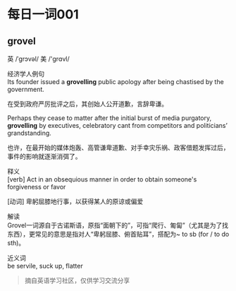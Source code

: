 <!--<audio id="my-audio-stream" controlsList="nodownload fullscreen" oncontextmenu="return false" preload="auto" controls>
            <source src="https://res.wx.qq.com/voice/getvoice?mediaid=MzI5MTIxMjM5MV81MDQwMDg4Njc=" type="audio/mpeg" >
</audio>-->

# 每日一词001

## **grovel**<br/>
英 /ˈgrɔvəl/ 美 /'ɡrɑvl/

经济学人例句<br/>
Its founder issued a **grovelling** public apology after being chastised by the government.

在受到政府严厉批评之后，其创始人公开道歉，言辞卑谦。

Perhaps they cease to matter after the initial burst of media purgatory, **grovelling** by executives, celebratory cant from competitors and politicians’ grandstanding.

也许，在最开始的媒体炮轰、高管谦卑道歉、对手幸灾乐祸、政客借题发挥过后，事件的影响就逐渐消弭了。

释义<br/>
[verb] Act in an obsequious manner in order to obtain someone's forgiveness or favor

[动词] 卑躬屈膝地行事，以获得某人的原谅或偏爱

解读<br/>
Grovel一词源自于古诺斯语，原指“面朝下的”，可指“爬行、匍匐”（尤其是为了找东西），更常见的意思是指对人“卑躬屈膝、俯首贴耳”，搭配为~ to sb (for / to do sth)。

近义词<br/>
be servile, suck up, flatter

> 摘自英语学习社区，仅供学习交流分享
